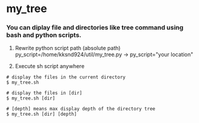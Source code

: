 # my_tree

### You can diplay file and directories like tree command using bash and python scripts.

1) Rewrite python script path (absolute path)
py_script=/home/kksnd924/util/my_tree.py
  -> py_script="your location"

2) Execute sh script anywhere

```
# display the files in the current directory
$ my_tree.sh
```

```
# display the files in [dir]
$ my_tree.sh [dir]
```

```
# [depth] means max display depth of the directory tree
$ my_tree.sh [dir] [depth]
```